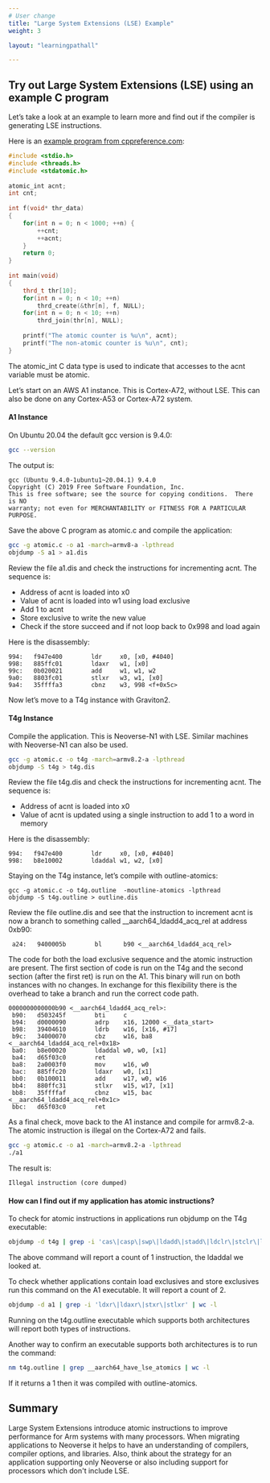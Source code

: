 ```yaml
---
# User change
title: "Large System Extensions (LSE) Example"
weight: 3

layout: "learningpathall"

---
```


## Try out Large System Extensions (LSE) using an example C program

Let’s take a look at an example to learn more and find out if the compiler is generating LSE instructions. 

Here is an [example program from cppreference.com](https://en.cppreference.com/w/c/language/atomic):

```cpp
#include <stdio.h>
#include <threads.h>
#include <stdatomic.h>
 
atomic_int acnt;
int cnt;
 
int f(void* thr_data)
{
    for(int n = 0; n < 1000; ++n) {
        ++cnt;
        ++acnt;
    }
    return 0;
}
 
int main(void)
{
    thrd_t thr[10];
    for(int n = 0; n < 10; ++n)
        thrd_create(&thr[n], f, NULL);
    for(int n = 0; n < 10; ++n)
        thrd_join(thr[n], NULL);
 
    printf("The atomic counter is %u\n", acnt);
    printf("The non-atomic counter is %u\n", cnt);
}
```
The atomic_int C data type is used to indicate that accesses to the acnt variable must be atomic.

Let’s start on an AWS A1 instance. This is Cortex-A72, without LSE. This can also be done on any Cortex-A53 or Cortex-A72 system. 

#### **A1 Instance**

On Ubuntu 20.04 the default gcc version is 9.4.0:

```bash
gcc --version
```

The output is:

```console
gcc (Ubuntu 9.4.0-1ubuntu1~20.04.1) 9.4.0
Copyright (C) 2019 Free Software Foundation, Inc.
This is free software; see the source for copying conditions.  There is NO
warranty; not even for MERCHANTABILITY or FITNESS FOR A PARTICULAR PURPOSE.
```

Save the above C program as atomic.c and compile the application:

```bash
gcc -g atomic.c -o a1 -march=armv8-a -lpthread
objdump -S a1 > a1.dis
```

Review the file a1.dis and check the instructions for incrementing acnt. The sequence is:

- Address of acnt is loaded into x0
- Value of acnt is loaded into w1 using load exclusive
- Add 1 to acnt
- Store exclusive to write the new value
- Check if the store succeed and if not loop back to 0x998 and load again

Here is the disassembly:
```console
994:   f947e400        ldr     x0, [x0, #4040]
998:   885ffc01        ldaxr   w1, [x0]
99c:   0b020021        add     w1, w1, w2
9a0:   8803fc01        stlxr   w3, w1, [x0]
9a4:   35ffffa3        cbnz    w3, 998 <f+0x5c>
```

Now let’s move to a T4g instance with Graviton2.

#### **T4g Instance**

Compile the application. This is Neoverse-N1 with LSE. Similar machines with Neoverse-N1 can also be used.
 
```bash
gcc -g atomic.c -o t4g -march=armv8.2-a -lpthread
objdump -S t4g > t4g.dis
```

Review the file t4g.dis and check the instructions for incrementing acnt. The sequence is:

- Address of acnt is loaded into x0
- Value of acnt is updated using a single instruction to add 1 to a word in memory

Here is the disassembly:
```console
994:   f947e400        ldr     x0, [x0, #4040]
998:   b8e10002        ldaddal w1, w2, [x0]
```

Staying on the T4g instance, let’s compile with outline-atomics:

```console
gcc -g atomic.c -o t4g.outline  -moutline-atomics -lpthread
objdump -S t4g.outline > outline.dis
```

Review the file outline.dis and see that the instruction to increment acnt is now a branch to something called __aarch64_ldadd4_acq_rel at address 0xb90:

```console
 a24:   9400005b        bl      b90 <__aarch64_ldadd4_acq_rel>
```

The code for both the load exclusive sequence and the atomic instruction are present. The first section of code is run on the T4g and the second section (after the first ret) is run on the A1. This binary will run on both instances with no changes. In exchange for this flexibility there is the overhead to take a branch and run the correct code path.

```console
0000000000000b90 <__aarch64_ldadd4_acq_rel>:
 b90:   d503245f        bti     c
 b94:   d0000090        adrp    x16, 12000 <__data_start>
 b98:   39404610        ldrb    w16, [x16, #17]
 b9c:   34000070        cbz     w16, ba8 <__aarch64_ldadd4_acq_rel+0x18>
 ba0:   b8e00020        ldaddal w0, w0, [x1]
 ba4:   d65f03c0        ret
 ba8:   2a0003f0        mov     w16, w0
 bac:   885ffc20        ldaxr   w0, [x1]
 bb0:   0b100011        add     w17, w0, w16
 bb4:   880ffc31        stlxr   w15, w17, [x1]
 bb8:   35ffffaf        cbnz    w15, bac <__aarch64_ldadd4_acq_rel+0x1c>
 bbc:   d65f03c0        ret
```

As a final check, move back to the A1 instance and compile for armv8.2-a. The atomic instruction is illegal on the Cortex-A72 and fails.

```bash
gcc -g atomic.c -o a1 -march=armv8.2-a -lpthread
./a1
```

The result is:

```console
Illegal instruction (core dumped)
```

#### **How can I find out if my application has atomic instructions?**

To check for atomic instructions in applications run objdump on the T4g executable:

```bash
objdump -d t4g | grep -i 'cas\|casp\|swp\|ldadd\|stadd\|ldclr\|stclr\|ldeor\|steor\|ldset\|stset\|ldsmax\|stsmax\|ldsmin\|stsmin\|ldumax\|stumax\|ldumin\|stumin' | wc -l
```

The above command will report a count of 1 instruction, the ldaddal we looked at. 

To check whether applications contain load exclusives and store exclusives run this command on the A1 executable. It will report a count of 2.

```bash
objdump -d a1 | grep -i 'ldxr\|ldaxr\|stxr\|stlxr' | wc -l
```

Running on the t4g.outline executable which supports both architectures will report both types of instructions. 

Another way to confirm an executable supports both architectures is to run the command:
```bash
nm t4g.outline | grep __aarch64_have_lse_atomics | wc -l
```

If it returns a 1 then it was compiled with outline-atomics.

## Summary

Large System Extensions introduce atomic instructions to improve performance for Arm systems with many processors. When migrating applications to Neoverse it helps to have an understanding of compilers, compiler options, and libraries. Also, think about the strategy for an application supporting only Neoverse or also including support for processors which don't include LSE.

